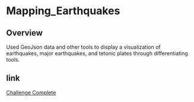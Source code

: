 # Mapping_Earthquakes
## Overview
Used GeoJson data and other tools to display a visualization of earthquakes, major earthquakes, and tetonic plates through differentiating tools.




## link
[Challenge Complete](file:///Users/AllisonChavez/Mapping_Earthquakes/Earthquake_Challenge/index.html)

